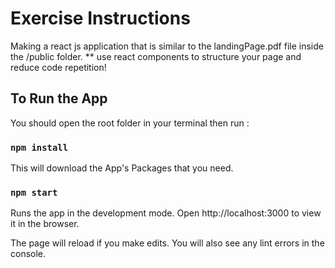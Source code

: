 # Exercise Instructions

Making a react js application that is similar to the landingPage.pdf file inside the /public folder.
 ** use react components to structure your page and reduce code repetition!


## To Run the App

You should open the root folder in your terminal then run : 

### `npm install`

This will download the App's Packages  that you need.

### `npm start`

Runs the app in the development mode.
Open http://localhost:3000 to view it in the browser.

The page will reload if you make edits.
You will also see any lint errors in the console.